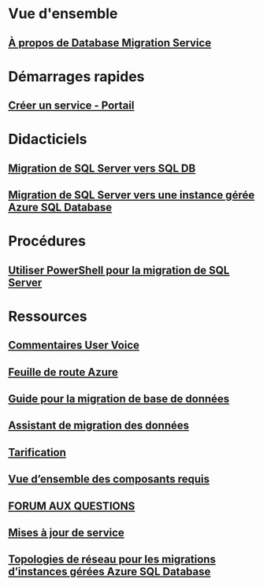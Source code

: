 # Vue d'ensemble
## [À propos de Database Migration Service](dms-overview.md)

# Démarrages rapides
## [Créer un service - Portail](quickstart-create-data-migration-service-portal.md)

# Didacticiels
## [Migration de SQL Server vers SQL DB](tutorial-sql-server-to-azure-sql.md)
## [Migration de SQL Server vers une instance gérée Azure SQL Database](tutorial-sql-server-to-managed-instance.md)

# Procédures
## [Utiliser PowerShell pour la migration de SQL Server](howto-sql-server-to-azure-sql-powershell.md)

# Ressources
## [Commentaires User Voice](https://feedback.azure.com/forums/906100-azure-database-migration-service)
## [Feuille de route Azure](https://azure.microsoft.com/roadmap/)
## [Guide pour la migration de base de données](https://aka.ms/datamigration)
## [Assistant de migration des données](https://aka.ms/dma)
## [Tarification](https://aka.ms/dms-pricing)
## [Vue d’ensemble des composants requis](pre-reqs.md)
## [FORUM AUX QUESTIONS](faq.md)
## [Mises à jour de service](https://azure.microsoft.com/updates/?product=database-migration)
## [Topologies de réseau pour les migrations d’instances gérées Azure SQL Database](resource-network-topologies.md)
